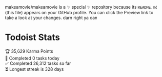 makeamovie/makeamovie is a ✨ special ✨ repository because its `README.md` (this file) appears on your GitHub profile.
You can click the Preview link to take a look at your changes. darn right ya can

# Todoist Stats

<!-- TODO-IST:START -->
🏆  35,629 Karma Points           
🌸  Completed 0 tasks today           
✅  Completed 26,312 tasks so far           
⏳  Longest streak is 328 days
<!-- TODO-IST:END -->